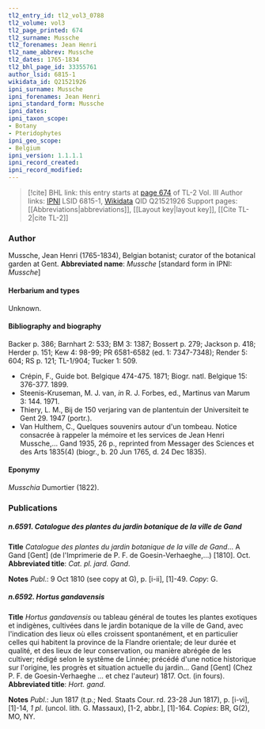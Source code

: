 ```yaml
---
tl2_entry_id: tl2_vol3_0788
tl2_volume: vol3
tl2_page_printed: 674
tl2_surname: Mussche
tl2_forenames: Jean Henri
tl2_name_abbrev: Mussche
tl2_dates: 1765-1834
tl2_bhl_page_id: 33355761
author_lsid: 6815-1
wikidata_id: Q21521926
ipni_surname: Mussche
ipni_forenames: Jean Henri
ipni_standard_form: Mussche
ipni_dates: 
ipni_taxon_scope: 
- Botany
- Pteridophytes
ipni_geo_scope: 
- Belgium
ipni_version: 1.1.1.1
ipni_record_created: 
ipni_record_modified:
---
```


> [!cite] BHL link: this entry starts at [page 674](https://www.biodiversitylibrary.org/page/33355761) of TL-2 Vol. III
> Author links: [IPNI](https://www.ipni.org/a/6815-1) LSID 6815-1, [Wikidata](https://www.wikidata.org/wiki/Q21521926) QID Q21521926
> Support pages: [[Abbreviations|abbreviations]], [[Layout key|layout key]], [[Cite TL-2|cite TL-2]]

### Author

Mussche, Jean Henri (1765-1834), Belgian botanist; curator of the botanical garden at Gent. 
**Abbreviated name**: *Mussche* \[standard form in IPNI: *Mussche*\]

#### Herbarium and types

Unknown.

#### Bibliography and biography

Backer p. 386; Barnhart 2: 533; BM 3: 1387; Bossert p. 279; Jackson p. 418; Herder p. 151; Kew 4: 98-99; PR 6581-6582 (ed. 1: 7347-7348); Render 5: 604; RS p. 121; TL-1/904; Tucker 1: 509.
- Crépin, F., Guide bot. Belgique 474-475. 1871; Biogr. natl. Belgique 15: 376-377. 1899.
- Steenis-Kruseman, M. J. van, *in* R. J. Forbes, ed., Martinus van Marum 3: 144. 1971.
- Thiery, L. M., Bij de 150 verjaring van de plantentuin der Universiteit te Gent 29. 1947 (portr.).
- Van Hulthem, C., Quelques souvenirs autour d'un tombeau. Notice consacrée à rappeler la mémoire et les services de Jean Henri Mussche,... Gand 1935, 26 p., reprinted from Messager des Sciences et des Arts 1835(4) (biogr., b. 20 Jun 1765, d. 24 Dec 1835).

#### Eponymy

*Musschia* Dumortier (1822).

### Publications

##### n.6591. Catalogue des plantes du jardin botanique de la ville de Gand

**Title**
*Catalogue des plantes du jardin botanique de la ville de Gand*... A Gand \[Gent\] (de l'Imprimerie de P. F. de Goesin-Verhaeghe,...) \[1810\]. Oct.
**Abbreviated title**: *Cat. pl. jard. Gand*.

**Notes**
*Publ*.: 9 Oct 1810 (see copy at G), p. \[i-ii\], \[1\]-49. *Copy*: G.

##### n.6592. Hortus gandavensis

**Title**
*Hortus gandavensis* ou tableau général de toutes les plantes exotiques et indigènes, cultivées dans le jardin botanique de la ville de Gand, avec l'indication des lieux où elles croissent spontanément, et en particulier celles qui habitent la province de la Flandre orientale; de leur durée et qualité, et des lieux de leur conservation, ou manière abrégée de les cultiver; rédigé selon le systême de Linnée; précédé d'une notice historique sur l'origine, les progrès et situation actuelle du jardin... Gand \[Gent\] (Chez P. F. de Goesin-Verhaeghe ... et chez l'auteur) 1817. Oct. (in fours).
**Abbreviated title**: *Hort. gand.*

**Notes**
*Publ*.: Jun 1817 (t.p.; Ned. Staats Cour. rd. 23-28 Jun 1817), p. \[i-vi\], \[1\]-14, *1 pl*. (uncol. lith. G. Massaux), \[1-2, abbr.\], \[1\]-164. *Copies*: BR, G(2), MO, NY.

